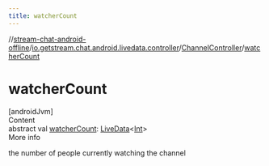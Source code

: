 ```yaml
---
title: watcherCount
---
```

//[stream-chat-android-offline](../../../index.md)/[io.getstream.chat.android.livedata.controller](../index.md)/[ChannelController](index.md)/[watcherCount](watcherCount.md)



# watcherCount  
[androidJvm]  
Content  
abstract val [watcherCount](watcherCount.md): [LiveData](https://developer.android.com/reference/kotlin/androidx/lifecycle/LiveData.html)&lt;[Int](https://kotlinlang.org/api/latest/jvm/stdlib/kotlin/-int/index.html)&gt;  
More info  


the number of people currently watching the channel

  



